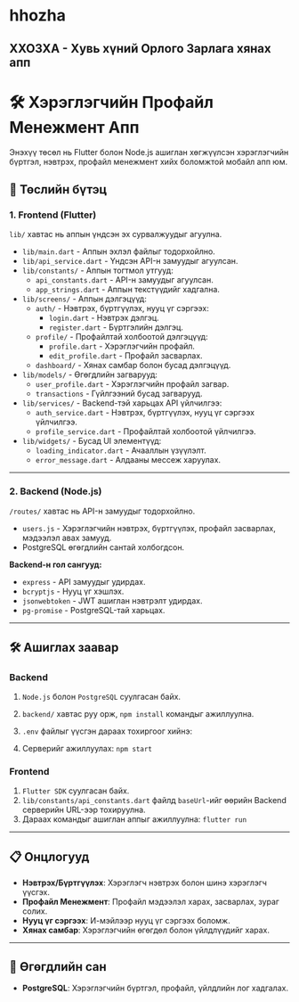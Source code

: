 # hhozha

## ХХОЗХА - Хувь хүний Орлого Зарлага хянах апп

# 🛠️ Хэрэглэгчийн Профайл Менежмент Апп

Энэхүү төсөл нь Flutter болон Node.js ашиглан хөгжүүлсэн хэрэглэгчийн бүртгэл, нэвтрэх, профайл менежмент хийх боломжтой мобайл апп юм.

## 📂 Төслийн бүтэц

### 1. **Frontend** (Flutter)
`lib/` хавтас нь аппын үндсэн эх сурвалжуудыг агуулна.
- `lib/main.dart` - Аппын эхлэл файлыг тодорхойлно.
- `lib/api_service.dart` - Үндсэн API-н замуудыг агуулсан.
- `lib/constants/` - Аппын тогтмол утгууд:
  - `api_constants.dart` - API-н замуудыг агуулсан.
  - `app_strings.dart` - Аппын текстүүдийг хадгална.
- `lib/screens/` - Аппын дэлгэцүүд:
  - `auth/` - Нэвтрэх, бүртгүүлэх, нууц үг сэргээх:
    - `login.dart` - Нэвтрэх дэлгэц.
    - `register.dart` - Бүртгэлийн дэлгэц.
  - `profile/` - Профайлтай холбоотой дэлгэцүүд:
    - `profile.dart` - Хэрэглэгчийн профайл.
    - `edit_profile.dart` - Профайл засварлах.
  - `dashboard/` - Хянах самбар болон бусад дэлгэцүүд.
- `lib/models/` - Өгөгдлийн загварууд:
  - `user_profile.dart` - Хэрэглэгчийн профайл загвар.
  - `transactions` - Гүйлгээний бусад загварууд.
- `lib/services/` - Backend-тэй харьцах API үйлчилгээ:
  - `auth_service.dart` - Нэвтрэх, бүртгүүлэх, нууц үг сэргээх үйлчилгээ.
  - `profile_service.dart` - Профайлтай холбоотой үйлчилгээ.
- `lib/widgets/` - Бусад UI элементүүд:
  - `loading_indicator.dart` - Ачааллын үзүүлэлт.
  - `error_message.dart` - Алдааны мессеж харуулах.

---

### 2. **Backend** (Node.js)
`/routes/` хавтас нь API-н замуудыг тодорхойлно.
- `users.js` - Хэрэглэгчийн нэвтрэх, бүртгүүлэх, профайл засварлах, мэдээлэл авах замууд.
- PostgreSQL өгөгдлийн сантай холбогдсон.

**Backend-н гол сангууд:**
- `express` - API замуудыг удирдах.
- `bcryptjs` - Нууц үг хэшлэх.
- `jsonwebtoken` - JWT ашиглан нэвтрэлт удирдах.
- `pg-promise` - PostgreSQL-тай харьцах.

---

## 🛠️ Ашиглах заавар

### **Backend**
1. `Node.js` болон `PostgreSQL` суулгасан байх.
2. `backend/` хавтас руу орж, `npm install` командыг ажиллуулна.
3. `.env` файлыг үүсгэн дараах тохиргоог хийнэ:

4. Серверийг ажиллуулах: `npm start`


### **Frontend**
1. `Flutter SDK` суулгасан байх.
2. `lib/constants/api_constants.dart` файлд `baseUrl`-ийг өөрийн Backend серверийн URL-ээр тохируулна.
3. Дараах командыг ашиглан аппыг ажиллуулна: `flutter run`


---

## 📋 Онцлогууд
- **Нэвтрэх/Бүртгүүлэх**: Хэрэглэгч нэвтрэх болон шинэ хэрэглэгч үүсгэх.
- **Профайл Менежмент**: Профайл мэдээлэл харах, засварлах, зураг солих.
- **Нууц үг сэргээх**: И-мэйлээр нууц үг сэргээх боломж.
- **Хянах самбар**: Хэрэглэгчийн өгөгдөл болон үйлдлүүдийг харах.

---

## 💾 Өгөгдлийн сан
- **PostgreSQL**: Хэрэглэгчийн бүртгэл, профайл, үйлдлийн лог хадгалах.


